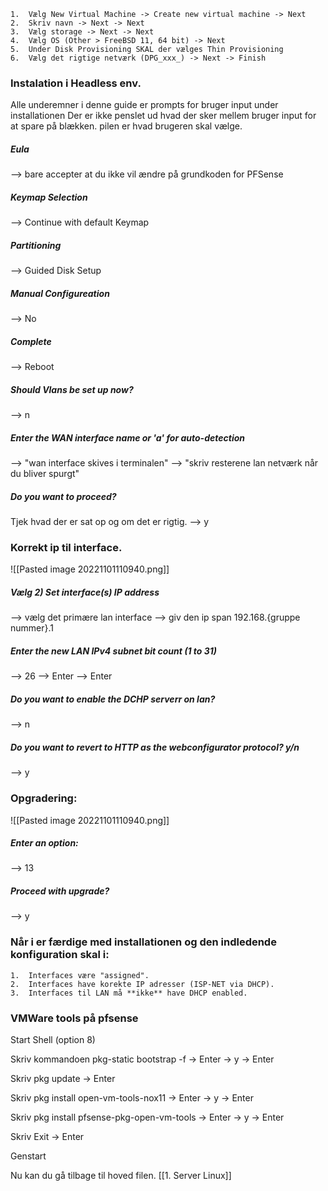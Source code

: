 	1.  Vælg New Virtual Machine -> Create new virtual machine -> Next
	2.  Skriv navn -> Next -> Next
	3.  Vælg storage -> Next -> Next
	4.  Vælg OS (Other > FreeBSD 11, 64 bit) -> Next
	5.  Under Disk Provisioning SKAL der vælges Thin Provisioning 
	6.  Vælg det rigtige netværk (DPG_xxx_) -> Next -> Finish

### Instalation i Headless env.

Alle underemner i denne guide er prompts for bruger input under installationen 
Der er ikke penslet ud hvad der sker mellem bruger input for at spare på blækken.
pilen er hvad brugeren skal vælge.

##### Eula
--> bare accepter at du ikke vil ændre på grundkoden for PFSense

##### Keymap Selection
--> Continue with default Keymap

##### Partitioning
--> Guided Disk Setup

##### Manual Configureation
--> No

##### Complete
--> Reboot

##### Should Vlans be set up now?
--> n

##### Enter the WAN interface name or 'a' for auto-detection
--> "wan interface skives i terminalen"
--> "skriv resterene lan netværk når du bliver spurgt"

##### Do you want to proceed? 
Tjek hvad der er sat op og om det er rigtig.
--> y

### Korrekt ip til interface.

![[Pasted image 20221101110940.png]]

##### Vælg 2) Set interface(s) IP address
--> vælg det primære lan interface
--> giv den ip span 192.168.{gruppe nummer}.1

##### Enter the new LAN IPv4 subnet bit count (1 to 31)
--> 26 
--> Enter
--> Enter

##### Do you want to enable the DCHP serverr on lan? 
--> n

##### Do you want to revert to HTTP as the webconfigurator protocol? y/n
--> y

### Opgradering:
![[Pasted image 20221101110940.png]]

##### Enter an option:
--> 13

##### Proceed with upgrade?
--> y

### Når i er færdige med installationen og den indledende konfiguration skal i:

	1.  Interfaces være "assigned".
	2.  Interfaces have korekte IP adresser (ISP-NET via DHCP).
	3.  Interfaces til LAN må **ikke** have DHCP enabled.

### VMWare tools på pfsense

Start Shell (option 8)

Skriv kommandoen pkg-static bootstrap -f -> Enter -> y -> Enter

Skriv pkg update -> Enter

Skriv pkg install open-vm-tools-nox11 -> Enter -> y -> Enter

Skriv pkg install pfsense-pkg-open-vm-tools -> Enter -> y -> Enter

Skriv Exit -> Enter

Genstart

Nu kan du gå tilbage til hoved filen.
[[1. Server Linux]]
